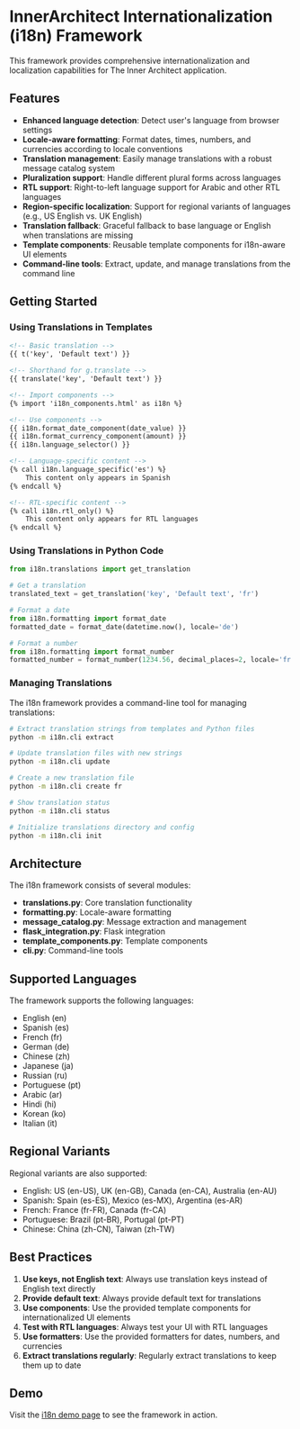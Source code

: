 # InnerArchitect Internationalization (i18n) Framework

This framework provides comprehensive internationalization and localization capabilities for The Inner Architect application.

## Features

- **Enhanced language detection**: Detect user's language from browser settings
- **Locale-aware formatting**: Format dates, times, numbers, and currencies according to locale conventions
- **Translation management**: Easily manage translations with a robust message catalog system
- **Pluralization support**: Handle different plural forms across languages
- **RTL support**: Right-to-left language support for Arabic and other RTL languages
- **Region-specific localization**: Support for regional variants of languages (e.g., US English vs. UK English)
- **Translation fallback**: Graceful fallback to base language or English when translations are missing
- **Template components**: Reusable template components for i18n-aware UI elements
- **Command-line tools**: Extract, update, and manage translations from the command line

## Getting Started

### Using Translations in Templates

```html
<!-- Basic translation -->
{{ t('key', 'Default text') }}

<!-- Shorthand for g.translate -->
{{ translate('key', 'Default text') }}

<!-- Import components -->
{% import 'i18n_components.html' as i18n %}

<!-- Use components -->
{{ i18n.format_date_component(date_value) }}
{{ i18n.format_currency_component(amount) }}
{{ i18n.language_selector() }}

<!-- Language-specific content -->
{% call i18n.language_specific('es') %}
    This content only appears in Spanish
{% endcall %}

<!-- RTL-specific content -->
{% call i18n.rtl_only() %}
    This content only appears for RTL languages
{% endcall %}
```

### Using Translations in Python Code

```python
from i18n.translations import get_translation

# Get a translation
translated_text = get_translation('key', 'Default text', 'fr')

# Format a date
from i18n.formatting import format_date
formatted_date = format_date(datetime.now(), locale='de')

# Format a number
from i18n.formatting import format_number
formatted_number = format_number(1234.56, decimal_places=2, locale='fr')
```

### Managing Translations

The i18n framework provides a command-line tool for managing translations:

```bash
# Extract translation strings from templates and Python files
python -m i18n.cli extract

# Update translation files with new strings
python -m i18n.cli update

# Create a new translation file
python -m i18n.cli create fr

# Show translation status
python -m i18n.cli status

# Initialize translations directory and config
python -m i18n.cli init
```

## Architecture

The i18n framework consists of several modules:

- **translations.py**: Core translation functionality
- **formatting.py**: Locale-aware formatting
- **message_catalog.py**: Message extraction and management
- **flask_integration.py**: Flask integration
- **template_components.py**: Template components
- **cli.py**: Command-line tools

## Supported Languages

The framework supports the following languages:

- English (en)
- Spanish (es)
- French (fr)
- German (de)
- Chinese (zh)
- Japanese (ja)
- Russian (ru)
- Portuguese (pt)
- Arabic (ar)
- Hindi (hi)
- Korean (ko)
- Italian (it)

## Regional Variants

Regional variants are also supported:

- English: US (en-US), UK (en-GB), Canada (en-CA), Australia (en-AU)
- Spanish: Spain (es-ES), Mexico (es-MX), Argentina (es-AR)
- French: France (fr-FR), Canada (fr-CA)
- Portuguese: Brazil (pt-BR), Portugal (pt-PT)
- Chinese: China (zh-CN), Taiwan (zh-TW)

## Best Practices

1. **Use keys, not English text**: Always use translation keys instead of English text directly
2. **Provide default text**: Always provide default text for translations
3. **Use components**: Use the provided template components for internationalized UI elements
4. **Test with RTL languages**: Always test your UI with RTL languages
5. **Use formatters**: Use the provided formatters for dates, numbers, and currencies
6. **Extract translations regularly**: Regularly extract translations to keep them up to date

## Demo

Visit the [i18n demo page](/i18n-demo) to see the framework in action.